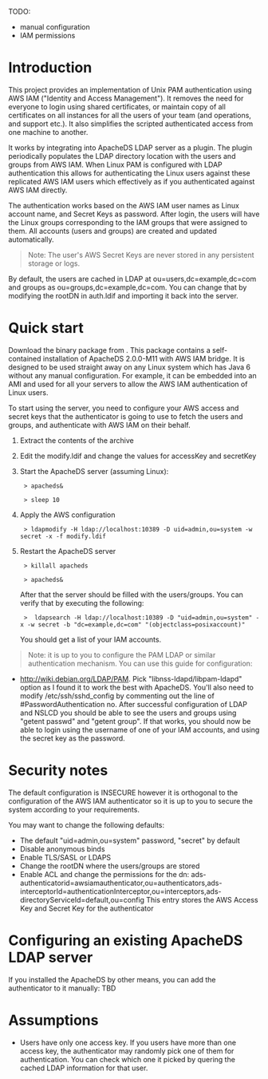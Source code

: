 TODO:
- manual configuration
- IAM permissions

Introduction
============

This project provides an implementation of Unix PAM authentication using AWS IAM ("Identity and Access Management").
It removes the need for everyone to login using shared certificates, or maintain copy of all certificates on all instances
for all the users of your team (and operations, and support etc.). It also simplifies the scripted authenticated access from one machine to another.

It works by integrating into ApacheDS LDAP server as a plugin. The plugin periodically populates the LDAP directory location with the
users and groups from AWS IAM. When Linux PAM is configured with LDAP authentication this allows for authenticating the Linux users against
these replicated AWS IAM users which effectively as if you authenticated against AWS IAM directly.

The authentication works based on the AWS IAM user names as Linux account name, and Secret Keys as password.
After login, the users will have the Linux groups corresponding to the IAM groups that were assigned to them. All accounts (users and groups) are
created and updated automatically.

> Note: The user's AWS Secret Keys are never stored in any persistent storage or logs.

By default, the users are cached in LDAP at ou=users,dc=example,dc=com and groups as ou=groups,dc=example,dc=com. You can change
that by modifying the rootDN in auth.ldif and importing it back into the server.

Quick start
===========

Download the binary package from <a></a>.
This package contains a self-contained installation of ApacheDS 2.0.0-M11 with AWS IAM bridge. It is designed to be used
straight away on any Linux system which has Java 6 without any manual configuration. For example, it can be embedded into
an AMI and used for all your servers to allow the AWS IAM authentication of Linux users.

To start using the server, you need to configure your AWS access and secret keys that the authenticator is going to use
to fetch the users and groups, and authenticate with AWS IAM on their behalf.

1. Extract the contents of the archive

1. Edit the modify.ldif and change the values for accessKey and secretKey

1. Start the ApacheDS server (assuming Linux):

        > apacheds&

        > sleep 10

1. Apply the AWS configuration

        > ldapmodify -H ldap://localhost:10389 -D uid=admin,ou=system -w secret -x -f modify.ldif

1. Restart the ApacheDS server

        > killall apacheds

        > apacheds&

    After that the server should be filled with the users/groups. You can verify that by executing the following:

        >  ldapsearch -H ldap://localhost:10389 -D "uid=admin,ou=system" -x -w secret -b "dc=example,dc=com" "(objectclass=posixaccount)"

    You should get a list of your IAM accounts.

> Note: it is up to you to configure the PAM LDAP or similar authentication mechanism. You can use this guide for configuration:
- http://wiki.debian.org/LDAP/PAM. Pick "libnss-ldapd/libpam-ldapd" option as I found it to work the best with ApacheDS. You'll also need to modify /etc/ssh/sshd_config by
 commenting out the line of #PasswordAuthentication no.
After successful configuration of LDAP and NSLCD you should be able to see the users and groups using "getent passwd" and "getent group".
If that works, you should now be able to login using the username of one of your IAM accounts, and using the secret key as the password.

Security notes
==============

The default configuration is INSECURE however it is orthogonal to the configuration of the AWS IAM authenticator so it
is up to you to secure the system according to your requirements.

You may want to change the following defaults:
- The default "uid=admin,ou=system" password, "secret" by default
- Disable anonymous binds
- Enable TLS/SASL or LDAPS
- Change the rootDN where the users/groups are stored
- Enable ACL and change the permissions for the dn: ads-authenticatorid=awsiamauthenticator,ou=authenticators,ads-interceptorId=authenticationInterceptor,ou=interceptors,ads-directoryServiceId=default,ou=config
  This entry stores the AWS Access Key and Secret Key for the authenticator

Configuring an existing ApacheDS LDAP server
============================================
If you installed the ApacheDS by other means, you can add the authenticator to it manually:
TBD

Assumptions
===========
- Users have only one access key. If you users have more than one access key, the authenticator may randomly pick one
of them for authentication. You can check which one it picked by quering the cached LDAP information for that user.